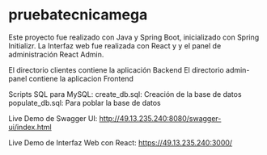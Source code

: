 # pruebatecnicamega

Este proyecto fue realizado con Java y Spring Boot, inicializado con Spring Initializr.
La Interfaz web fue realizada con React y y el panel de administración React Admin.

El directorio clientes contiene la aplicación Backend
El directorio admin-panel contiene la aplicacion Frontend

Scripts SQL para MySQL:
create_db.sql: Creación de la base de datos
populate_db.sql: Para poblar la base de datos

Live Demo de Swagger UI:
http://49.13.235.240:8080/swagger-ui/index.html

Live Demo de Interfaz Web con React:
https://49.13.235.240:3000/
